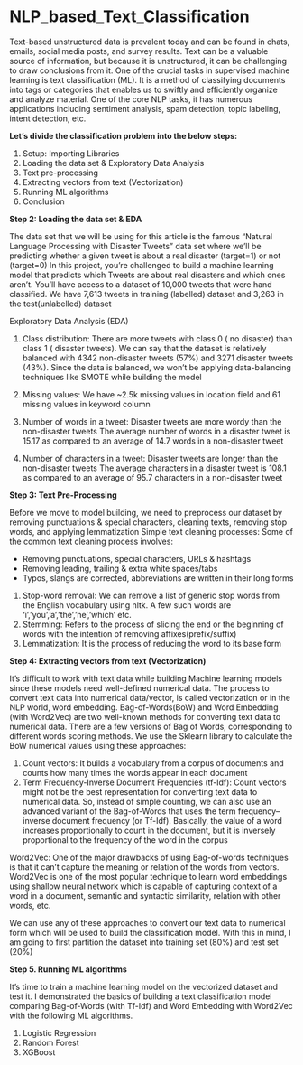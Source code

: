 # NLP_based_Text_Classification
  
  
Text-based unstructured data is prevalent today and can be found in chats, emails, social media posts, and survey results. Text can be a valuable source of information, but because it is unstructured, it can be challenging to draw conclusions from it.
One of the crucial tasks in supervised machine learning is text classification (ML). It is a method of classifying documents into tags or categories that enables us to swiftly and efficiently organize and analyze material. One of the core NLP tasks, it has numerous applications including sentiment analysis, spam detection, topic labeling, intent detection, etc.

**Let’s divide the classification problem into the below steps:**

1. Setup: Importing Libraries
2. Loading the data set & Exploratory Data Analysis
3. Text pre-processing
4. Extracting vectors from text (Vectorization)
5. Running ML algorithms
6. Conclusion



**Step 2: Loading the data set & EDA**

The data set that we will be using for this article is the famous “Natural Language Processing with Disaster Tweets” data set where we’ll be predicting whether a given tweet is about a real disaster (target=1) or not (target=0)
In this project, you’re challenged to build a machine learning model that predicts which Tweets are about real disasters and which ones aren’t. You’ll have access to a dataset of 10,000 tweets that were hand classified.
We have 7,613 tweets in training (labelled) dataset and 3,263 in the test(unlabelled) dataset

Exploratory Data Analysis (EDA)
1. Class distribution: There are more tweets with class 0 ( no disaster) than class 1 ( disaster tweets). We can say that the dataset is relatively balanced with 4342 non-disaster tweets (57%) and 3271 disaster tweets (43%). Since the data is balanced, we won’t be applying data-balancing techniques like SMOTE while building the model

2. Missing values: We have ~2.5k missing values in location field and 61 missing values in keyword column

3. Number of words in a tweet: Disaster tweets are more wordy than the non-disaster tweets
The average number of words in a disaster tweet is 15.17 as compared to an average of 14.7 words in a non-disaster tweet

4. Number of characters in a tweet: Disaster tweets are longer than the non-disaster tweets
The average characters in a disaster tweet is 108.1 as compared to an average of 95.7 characters in a non-disaster tweet

**Step 3: Text Pre-Processing**

Before we move to model building, we need to preprocess our dataset by removing punctuations & special characters, cleaning texts, removing stop words, and applying lemmatization
Simple text cleaning processes: Some of the common text cleaning process involves:
- Removing punctuations, special characters, URLs & hashtags
- Removing leading, trailing & extra white spaces/tabs
- Typos, slangs are corrected, abbreviations are written in their long forms

1. Stop-word removal: We can remove a list of generic stop words from the English vocabulary using nltk. A few such words are ‘i’,’you’,’a’,’the’,’he’,’which’ etc.
2. Stemming: Refers to the process of slicing the end or the beginning of words with the intention of removing affixes(prefix/suffix)
3. Lemmatization: It is the process of reducing the word to its base form


**Step 4: Extracting vectors from text (Vectorization)**

It’s difficult to work with text data while building Machine learning models since these models need well-defined numerical data. The process to convert text data into numerical data/vector, is called vectorization or in the NLP world, word embedding. Bag-of-Words(BoW) and Word Embedding (with Word2Vec) are two well-known methods for converting text data to numerical data.
There are a few versions of Bag of Words, corresponding to different words scoring methods. We use the Sklearn library to calculate the BoW numerical values using these approaches:
1. Count vectors: It builds a vocabulary from a corpus of documents and counts how many times the words appear in each document
2. Term Frequency-Inverse Document Frequencies (tf-Idf): Count vectors might not be the best representation for converting text data to numerical data. So, instead of simple counting, we can also use an advanced variant of the Bag-of-Words that uses the term frequency–inverse document frequency (or Tf-Idf). Basically, the value of a word increases proportionally to count in the document, but it is inversely proportional to the frequency of the word in the corpus

Word2Vec: One of the major drawbacks of using Bag-of-words techniques is that it can’t capture the meaning or relation of the words from vectors. Word2Vec is one of the most popular technique to learn word embeddings using shallow neural network which is capable of capturing context of a word in a document, semantic and syntactic similarity, relation with other words, etc.

We can use any of these approaches to convert our text data to numerical form which will be used to build the classification model. With this in mind, I am going to first partition the dataset into training set (80%) and test set (20%)

**Step 5. Running ML algorithms**

It’s time to train a machine learning model on the vectorized dataset and test it. I demonstrated the basics of building a text classification model comparing Bag-of-Words (with Tf-Idf) and Word Embedding with Word2Vec with the following ML algorithms.
1. Logistic Regression
2. Random Forest
3. XGBoost


  
  
  
  
  
  
  
